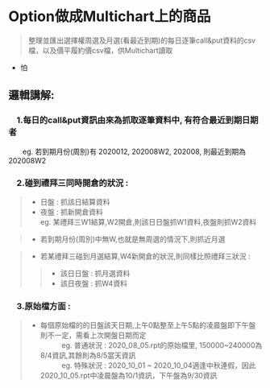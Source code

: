 # Option做成Multichart上的商品
>整理並匯出選擇權周選及月選(看最近到期)的每日逐筆call&amp;put資料的csv檔，以及價平履約價csv檔，供Multichart讀取  

* 怕
  
## 邏輯講解:

### 　1.每日的call&put資訊由來為抓取逐筆資料中, 有符合最近到期日期者  
　　eg. 若到期月份(周別)有 2020012, 202008W2, 202008, 則最近到期為202008W2  


### 　2.碰到禮拜三同時開倉的狀況 :   
> * 日盤 : 抓該日結算資料  
> * 夜盤 : 抓新開倉資料  
        eg. 某禮拜三W1結算,W2開倉,則該日日盤抓W1資料,夜盤則抓W2資料  
  
> * 若到期月份(周別)中無W,也就是無周選的情況下,則抓近月選  
  
> * 若某禮拜三碰到月選結算,W4新開倉的狀況,則同樣比照禮拜三狀況 :  
>> * 該日日盤 : 抓月選資料  
>> * 該日夜盤 : 抓W4資料  


### 　3.原始檔方面 :  
> * 每個原始檔的的日盤該天日期,上午0點整至上午5點的凌晨盤即下午盤則不一定，需看上次開盤日期而定  
　　　eg. 普通狀況 : 2020_08_05.rpt的原始檔里, 150000~240000為8/4資訊,其餘則為8/5當天資訊  
　　　eg. 特殊狀況 : 2020_10_01 ~ 2020_10_04適逢中秋連假，因此2020_10_05.rpt中凌晨盤為10/1資訊，下午盤為9/30資訊  

